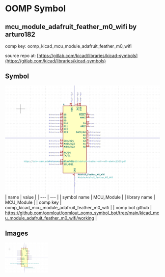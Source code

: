 # OOMP Symbol  
## mcu_module_adafruit_feather_m0_wifi  by arturo182  
  
oomp key: oomp_kicad_mcu_module_adafruit_feather_m0_wifi  
  
source repo at: [https://gitlab.com/kicad/libraries/kicad-symbols](https://gitlab.com/kicad/libraries/kicad-symbols)  
## Symbol  
  
[![working.png](working_600.png)](working.png)  
| name | value | 
| --- | --- | 
| symbol name | MCU_Module | 
| library name | MCU_Module | 
| oomp key | oomp_kicad_mcu_module_adafruit_feather_m0_wifi | 
| oomp bot github | https://github.com/oomlout/oomlout_oomp_symbol_bot/tree/main/kicad_mcu_module_adafruit_feather_m0_wifi/working | 
## Images  
  
[![working.png](working_140.png)](working.png)  
